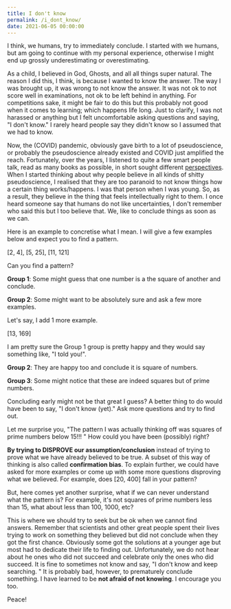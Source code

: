 ```yaml
---
title: I don't know
permalink: /i_dont_know/
date: 2021-06-05 00:00:00
---
```


I think, we humans, try to immediately conclude. I started with we humans, but am going to continue with my personal experience, otherwise I might end up grossly underestimating or overestimating.

As a child, I believed in God, Ghosts, and all all things super natural. The reason I did this, I think, is because I wanted to know the answer. The way I was brought up, it was wrong to not know the answer. It was not ok to not score well in examinations, not ok to be left behind in anything. For competitions sake, it might be fair to do this but this probably not good when it comes to learning; which happens life long. Just to clarify, I was not harassed or anything but I felt uncomfortable asking questions and saying, "I don't know." I rarely heard people say they didn't know so I assumed that we had to know.

Now, the (COVID) pandemic, obviously gave birth to a lot of pseudoscience, or probably the pseudoscience already existed and COVID just amplified the reach. Fortunately, over the years, I listened to quite a few smart people talk, read as many books as possible, in short sought different [perspectives](/perspectives). When I started thinking about why people believe in all kinds of shitty pseudoscience, I realised that they are too paranoid to not know things how a certain thing works/happens. I was that person when I was young. So, as a result, they believe in the thing that feels intellectually right to them. I once heard someone say that humans do not like uncertainties, I don't remember who said this but I too believe that. We, like to conclude things as soon as we can.

Here is an example to concretise what I mean. I will give a few examples below and expect you to find a pattern.

[2, 4], [5, 25], [11, 121]

Can you find a pattern?

__Group 1__: Some might guess that one number is a the square of another and conclude.

__Group 2__: Some might want to be absolutely sure and ask a few more examples.

Let's say, I add 1 more example.

[13, 169]

I am pretty sure the Group 1 group is pretty happy and they would say something like, "I told you!".

__Group 2__: They are happy too and conclude it is square of numbers.

__Group 3__: Some might notice that these are indeed squares but of prime numbers.

Concluding early might not be that great I guess? A better thing to do would have been to say, "I don't know (yet)." Ask more questions and try to find out.

Let me surprise you, "The pattern I was actually thinking off was squares of prime numbers below 15!!! " How could you have been (possibly) right?

__By trying to DISPROVE our assumption/conclusion__ instead of trying to prove what we have already believed to be true. A subset of this way of thinking is also called __confirmation bias__. To explain further, we could have asked for more examples or come up with some more questions disproving what we believed. For example, does [20, 400] fall in your pattern?

But, here comes yet another surprise, what if we can never understand what the pattern is? For example, it's not squares of prime numbers less than 15, what about less than 100, 1000, etc?

This is where we should try to seek but be ok when we cannot find answers. Remember that scientists and other great people spent their lives trying to work on something they believed but did not conclude when they got the first chance. Obviously some got the solutions at a younger age but most had to dedicate their life to finding out. Unfortunately, we do not hear about he ones who did not succeed and celebrate only the ones who did succeed. It is fine to sometimes not know and say, "I don't know and keep searching. " It is probably bad, however, to prematurely conclude something. I have learned to be __not afraid of not knowing__. I encourage you too.

Peace! 
